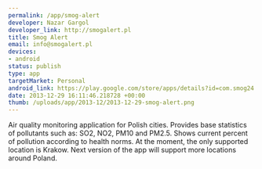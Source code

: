```yaml
--- 
permalink: /app/smog-alert
developer: Nazar Gargol
developer_link: http://smogalert.pl
title: Smog Alert
email: info@smogalert.pl
devices: 
- android
status: publish
type: app
targetMarket: Personal
android_link: https://play.google.com/store/apps/details?id=com.smog24.smogapp
date: 2013-12-29 16:11:46.218728 +00:00
thumb: /uploads/app/2013-12/2013-12-29-smog-alert.png
---
```


Air quality monitoring application for Polish cities. Provides base statistics of pollutants such as: SO2, NO2, PM10 and PM2.5. Shows current percent of pollution according to health norms.
At the moment, the only supported location is Krakow. Next version of the app will support more locations around Poland.
